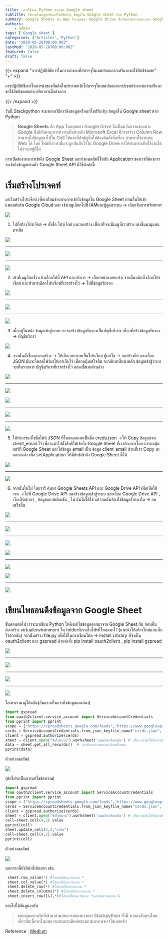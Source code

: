 ```yaml
---
title:  การใช้งาน Python ควบคุม Google sheet
subtitle: วิธีการดึงขอมูลหรือเเก้ไขปรับปรุง ข้อมูลใน Google sheet ด้วย Python
summary: Google Sheets คือ App ในกลุ่มของ Google Drive ซึ่งเป็นนวัตกรรมของทาง Google ซึ่งมีลักษณะการทำงานที่คล้ายกับ Microsoft Excel มีการสร้าง Column Row สามารถใส่ข้อมูลลงไปใน Cell ได้และที่สำคัญคือไม่ต้องติดตั้งที่เครื่อง สามารถใช้งานบน Web ได้ โดย ไฟล์ที่เราทำนั้นจะถูกบันทึกไว้ใน Google Drive ทำให้สามารถเปิดใช้งานได้ ไม่ว่าจะอยู่ที่ใด
authors:
    - admin
tags: ['Google sheet']
categories: ['Articles','Python']
date: "2020-05-26T00:00:00Z"
lastMod: "2020-05-26T00:00:00Z"
featured: false
draft: false
---
```


{{< expand "การปฏิบัติพิธีการในการนำของที่ปบรรจุในเขตปลอดอากเสรีและขอใช้สิทธิชดเชย" "+" >}}

การปฏิบัติพิธีการในการนำของที่ผลิตในประเทศเข้าไปบรรจุในเขตปลอดอากร/เขตประกอบการเสรีและขอใช้สิทธิชดเชยค่าภาษีอากรเมื่อส่งออก
 
{{< /expand >}}

วันนี้ Stackpython จะมาบอกวิธีการดึงขอมูลหรือเเก้ไขปรับปรุง ข้อมูลใน Google sheet ด้วย Python

> **Google Sheets** คือ App ในกลุ่มของ Google Drive ซึ่งเป็นนวัตกรรมของทาง Google ซึ่งมีลักษณะการทำงานที่คล้ายกับ Microsoft Excel มีการสร้าง Column Row สามารถใส่ข้อมูลลงไปใน Cell ได้และที่สำคัญคือไม่ต้องติดตั้งที่เครื่อง สามารถใช้งานบน Web ได้ โดย ไฟล์ที่เราทำนั้นจะถูกบันทึกไว้ใน Google Drive ทำให้สามารถเปิดใช้งานได้ ไม่ว่าจะอยู่ที่ใด

การเปิดช่องทางการเข้าถึง Google Sheet และกำหนดสิทธิ์ให้กับ Application ของเราที่ต้องการจะเข้าถึงข้อมูลผ่านตัว Google Sheet API มีวิธีดังต่อนี้

# เริ่มสร้างโปรเจคท์

มาเริ่มสร้างโปรเจ็กต์ เพื่อเตรียมช่องทางการเข้าถึงข้อมูลใน Google Sheet ก่อนอื่นให้เข้า แพลตฟอร์ม Google Cloud และ เข้าเมนูเลือกไปที่ IAMและผู้ดูแลระบบ -> เลือกจัดการทรัพยากร



![](https://miro.medium.com/max/1010/1*B-8JhFOxSPNzS_YvnKyYkw.jpeg)

1.  ไปที่สร้างโปรเจ็กต์ -> ตั้งชื่อ โปรเจ็กต์ และกดสร้าง เมื่้อเสร็จจะมีเมนูที่เราสร้าง เด้งขึ้นมามุมบนขวามือ



![](https://miro.medium.com/max/481/1*Xvvl-04_xd_9hB4NoDMB_w.jpeg)

----------



![](https://miro.medium.com/max/573/1*ORIPGVLdBciSiLY6wNXkkw.jpeg)

----------

![](https://miro.medium.com/max/1857/1*2OEXIhG7UdnHU-UhXu2m8g.jpeg)

2. เข้าที่เมนูอีกครั้ง แล้วเลือกไปที่ API และบริการ -> เลือกหน้าแดชบอร์ด จากนั้นคลิกที่ เลือกโปรเจ็กต์ เเละทำการเลือกโปรเจ็กต์ที่เราสร้างไว้ -> ไปที่ข้อมูลรับรอง



![](https://miro.medium.com/max/684/1*NCkuG-2dECOjn0jF7OUeWQ.jpeg)

----------


![](https://miro.medium.com/max/664/1*f9fB3ZUvhFvoK0KVRwyilg.jpeg)

----------



![](https://miro.medium.com/max/646/1*IQcnaLGi5Zmh1IWupObhtg.jpeg)

3. เมื่ออยู่ในหน้า ข้อมูลเข้าสู่ระบบ เราจะสร้างข้อมูลรับรองเป็นบัญชีบริการ เลือกที่สร้างข้อมูลรับรอง -> บัญชีบริการ



![](https://miro.medium.com/max/977/1*WaTYoR-tLZiIWuaneKEDrQ.jpeg)

4. จากนั้นตั้งชื่อเเละกดสร้าง -> ให้เลือกบทบาทเป็นโปรเจ็กต์ ผู้เเก้ไข -> กดสร้างคีย์ และเลือก JSON มันจะโหลดไฟร์มาให้เราเก็บไว้ เมื่อกดปุ่มเสร็จสิ้น จะกลับมาที่หน้าหลัก ข้อมูลเข้าสู่ระบบ จะเห็นรายการ บัญชีบริการที่เราสร้างไว้ แสดงขึ้นมาด้านล่าง



![](https://miro.medium.com/max/603/1*ovcm3dpKY5aoyDVQqN6PSQ.jpeg)

----------

![](https://miro.medium.com/max/60/1*esC5aZctoqTXXQg0Ax1C7w.jpeg?q=20)

![](https://miro.medium.com/max/666/1*esC5aZctoqTXXQg0Ax1C7w.jpeg)

----------



![](https://miro.medium.com/max/566/1*ugDF6u6bSYbb2oTZ-YFUzg.jpeg)

----------



![](https://miro.medium.com/max/1245/1*thceZKxNiBRuE3ubrRKR6g.jpeg)

5. ให้ทำการแก้ไขชื่อไฟล์ JSON ที่โหลดออกมาเป็นชื่อ creds.json ->ให้ Copy ข้อมูลส่วน client_email ไว้ เพื่อจะนำไปตั้งสิทธิให้เข้าถึง Google Sheet ที่เราต้องการโดย การกดปุ่ม แชร์ที่ Google Sheet และใส่ข้อมูล email เป็น ข้อมูล client_email ส่วนที่เรา Copy มาและกดส่ง เพื่อ setApplication ให้มีสิทธิเข้าถึง Google Sheet นี้ได้


![](https://miro.medium.com/max/976/1*lSGFDrXKueBxUzup1rbjBg.jpeg)

----------



![](https://miro.medium.com/max/1373/1*Zb3v9LhlixBG_FLdHePO5w.jpeg)

6. จากนั้นให้ไป ไลบรารี ค้นหา Google Sheets API และ Google Drive API เพื่อเปิดใช้งาน ->ไปที่ Google Drive API กดสร้างข้อมูลเข้าสู้ระบบ และเลือก Google Drive API , เว็บเซิร์ฟเวอร์ , ข้อมูลแอปพลิเคชัน , ไม่ ฉันไม่ได้ใช้ แล้วกดฉันต้องใช้ข้อมูลรับรองใด -> กดเสร็จสิ้น



![](https://miro.medium.com/max/683/1*BVXwlChWgLsE0gZEhl6vUA.jpeg)

----------



![](https://miro.medium.com/max/713/1*wWKcSYdI9QvkfVU7-VGqsA.jpeg)

----------

![](https://miro.medium.com/max/60/1*902gITott4GzZPizfYXHrg.jpeg?q=20)

![](https://miro.medium.com/max/718/1*902gITott4GzZPizfYXHrg.jpeg)

----------

![](https://miro.medium.com/max/60/1*-Wd0W_b5x8Lr2-DSCKXC3A.jpeg?q=20)

![](https://miro.medium.com/max/899/1*-Wd0W_b5x8Lr2-DSCKXC3A.jpeg)

----------



![](https://miro.medium.com/max/782/1*mNWIXH-tLQ75_xqnXTkh-g.jpeg)

# เขียนไพธอนดึงข้อมูลจาก Google Sheet

ขั้นตอนต่อไป เราจะมาเขียน Python ให้ดึงแก้ไขข้อมูลออกมาจาก Google Sheet กัน ก่อนอื่นต้องสร้าง virtualenvironment ใน folderที่เราเก็บไฟร์ที่โหลดมาไว้ (แนะนำให้สร้างใหม่เเละเก็บไว้ด้วยกัน) จากนั้นสร้าง file.py เพื่อใช้ในการเขียนโค้ด -> Install Library ที่จำเป็น oauth2client และ gspread ด้วยคำสั้ง pip install oauth2client , pip install gspread



![](https://miro.medium.com/max/1124/1*3J4YoVhZIADMzm5bDyu5XA.jpeg)

----------



![](https://miro.medium.com/max/746/1*UTSCogrqZM-IZSF9jj3Z6A.jpeg)

----------



![](https://miro.medium.com/max/803/1*nNisxjig9TrEuEw5HPiTIA.jpeg)

----------


![](https://miro.medium.com/max/790/1*P4burFRy-e6ji3--szg2xQ.jpeg)

โอเครเรามาดูโค้ดกัน(อันแรกเป็นการดึงข้อมูลมาแสดง)
```py
import gspread
from oauth2client.service_account import ServiceAccountCredentials
from pprint import pprint
scope = ["https://spreadsheets.google.com/feeds",'https://www.googleapis.com/auth/spreadsheets',"https://www.googleapis.com/auth/drive.file","https://www.googleapis.com/auth/drive"]
cerds = ServiceAccountCredentials.from_json_keyfile_name("cerds.json", scope)
client = gspread.authorize(cerds)
sheet = client.open("ชื่อไฟล์งาน").worksheet('แผ่นที่จะเรียกเปิด') # เป็นการเปิดไปยังหน้าชีตนั้นๆ
data = sheet.get_all_records()  # การรับรายการของระเบียนทั้งหมด
pprint(data)
```
ตัวอย่างผลลัพธ์



![](https://miro.medium.com/max/1862/1*2GLtVjbNW6c4P8ZpF7mQMQ.jpeg)

(ต่อไปจะเป็นการแก้ไขข้อความ)
```py
import gspread
from oauth2client.service_account import ServiceAccountCredentials
from pprint import pprint
scope = ["https://spreadsheets.google.com/feeds",'https://www.googleapis.com/auth/spreadsheets',"https://www.googleapis.com/auth/drive.file","https://www.googleapis.com/auth/drive"]
cerds = ServiceAccountCredentials.from_json_keyfile_name("cerds.json", scope)
client = gspread.authorize(cerds)
sheet = client.open("ชื่อไฟล์งาน").worksheet('แผ่นที่จะเรียกเปิด') # เป็นการเปิดไปยังหน้าชีตนั้นๆ
cell=sheet.cell(4,2).value
pprint(cell)
sheet.update_cell(4,2,"แก้ไข")
cell=sheet.cell(4,2).value
pprint(cell)
```
ตัวอย่างผลลัพธ์



![](https://miro.medium.com/max/1862/1*iN2NI0OPHKF-dNf85cEI8Q.jpeg)

นอกจากนี้ยังมีคำสั่งอีกมาก เช่น
```py
 sheet.row_value(*) #ใส่เลขที่ต้องการแทน *­­­­­­­­ 
 sheet.col_value(*) #ใส่เลขที่ต้องการแทน *
 sheet.delete_row(*) #ใส่เลขที่ต้องการแทน *
 sheet.delete_columns(*) #ใส่เลขที่ต้องการแทน *
 sheet.insert_row([&],*)#ใส่เลขที่ต้องการแทน *และข้อความแทน &
```
ลองไปใช้กันดูนะครับ

> ขอบคุณมากครับที่เข้ามาอ่านบทความของทางเพจ Stackpython ทั้งนี้ หากสงสัยตรงไหนเกี่ยวกับเนื้อหาในบทความสามารถติดต่อสอบถามทางเพจเราได้เลยครับ

Reference : [Medium](https://medium.com/@stackpython/%E0%B8%81%E0%B8%B2%E0%B8%A3%E0%B9%83%E0%B8%8A%E0%B9%89%E0%B8%87%E0%B8%B2%E0%B8%99-python-%E0%B8%84%E0%B8%A7%E0%B8%9A%E0%B8%84%E0%B8%B8%E0%B8%A1-google-sheet-665a6dca077d)